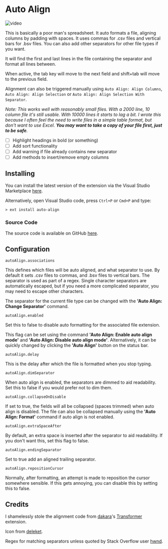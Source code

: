 # Auto Align

![video](https://raw.githubusercontent.com/Gruntfuggly/auto-align/master/auto-align.gif)

This is basically a poor man's spreadsheet. It auto formats a file, aligning columns by padding with spaces. It uses commas for .csv files and vertical bars for .bsv files. You can also add other separators for other file types if you want.

It will find the first and last lines in the file containing the separator and format all lines between.

When active, the tab key will move to the next field and shift+tab will move to the previous field.

Alignment can also be triggered manually using `Auto Align: Align Columns`, `Auto Align: Align Selection` or `Auto Align: Align Selection With Separator`.

*Note: This works well with reasonably small files. With a 2000 line, 10 column file it's still usable. With 10000 lines it starts to lag a bit. I wrote this because I often feel the need to write files in a simple table format, but don't want to use Excel. **You may want to take a copy of your file first, just to be safe**.*

- [ ] Highlight headings in bold (or something)
- [ ] Add sort functionality
- [ ] Add warning if file already contains new separator
- [ ] Add methods to insert/remove empty columns

## Installing

You can install the latest version of the extension via the Visual Studio Marketplace [here](https://marketplace.visualstudio.com/items?itemName=Gruntfuggly.auto-align).

Alternatively, open Visual Studio code, press `Ctrl+P` or `Cmd+P` and type:

    > ext install auto-align

### Source Code

The source code is available on GitHub [here](https://github.com/Gruntfuggly/auto-align).

## Configuration

`autoAlign.associations`

This defines which files will be auto aligned, and what separator to use. By default it sets .csv files to commas, and .bsv files to vertical bars. The separator is used as part of a regex. Single character separators are automatically escaped, but if you need a more complicated separator, you may need to escape other characters.

The separator for the current file type can be changed with the **'Auto Align: Change Separator'** command.

`autoAlign.enabled`

Set this to false to disable auto formatting for the associated file extension.

This flag can be set using the command **'Auto Align: Enable auto align mode'** and **'Auto Align: Disable auto align mode'**. Alternatively, it can be quickly changed by clicking the **'Auto Align'** button on the status bar.

`autoAlign.delay`

This is the delay after which the file is formatted when you stop typing.

`autoAlign.dimSeparator`

When auto align is enabled, the separators are dimmed to aid readability. Set this to false if you would prefer not to dim them.

`autoAlign.collapseOnDisable`

If set to true, the fields will all be collapsed (spaces trimmed) when auto align is disabled. The file can also be collapsed manually using the **'Auto Align: Format'** command if auto align is not enabled.

`autoAlign.extraSpaceAfter`

By default, an extra space is inserted after the separator to aid readability. If you don't want this, set this flag to false.

`autoAlign.endingSeparator`

Set to true add an aligned trailing separator.

`autoAlign.repositionCursor`

Normally, after formatting, an attempt is made to reposition the cursor somewhere sensible. If this gets annoying, you can disable this by setting this to false.

## Credits

I shamelessly stole the alignment code from [dakara](https://marketplace.visualstudio.com/publishers/dakara)'s [Transformer](https://marketplace.visualstudio.com/items?itemName=dakara.transformer) extension.

Icon from [deleket](http://www.softicons.com/designers/deleket).

Regex for matching separators unless quoted by Stack Overflow user [hwnd](https://stackoverflow.com/users/2206004/hwnd).
